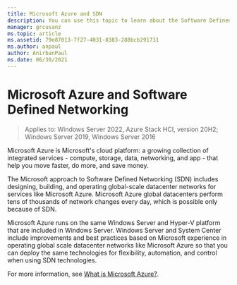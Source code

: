 ```yaml
---
title: Microsoft Azure and SDN
description: You can use this topic to learn about the Software Defined Networking (SDN) technologies that are provided in Microsoft Azure.
manager: grcusanz
ms.topic: article
ms.assetid: 79e87013-7f27-4031-8383-288bcb291731
ms.author: anpaul
author: AnirbanPaul
ms.date: 06/30/2021
---
```

# Microsoft Azure and Software Defined Networking

>Applies to: Windows Server 2022, Azure Stack HCI, version 20H2; Windows Server 2019, Windows Server 2016

Microsoft Azure is Microsoft's cloud platform: a growing collection of integrated services - compute, storage, data, networking, and app - that help you move faster, do more, and save money.

The Microsoft approach to Software Defined Networking (SDN) includes designing, building, and operating global-scale datacenter networks for services like Microsoft Azure. Microsoft Azure global datacenters perform tens of thousands of network changes every day, which is possible only because of SDN.

Microsoft Azure runs on the same Windows Server and Hyper-V platform that are included in Windows Server. Windows Server and System Center include improvements and best practices based on Microsoft experience in operating global scale datacenter networks like Microsoft Azure so that you can deploy the same technologies for flexibility, automation, and control when using SDN technologies.

For more information, see [What is Microsoft Azure?](https://azure.microsoft.com/overview/what-is-azure/?WT.mc_id=azurebg_us_sem_bing_br_nontest_whatisazure_whatisazure&WT.srch=1).
